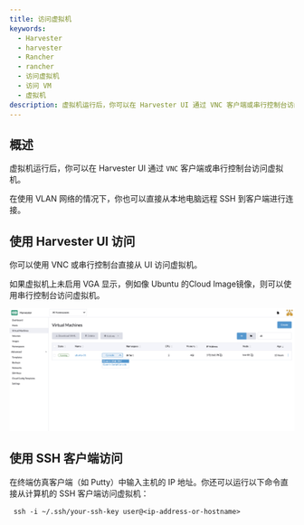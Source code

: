 ```yaml
---
title: 访问虚拟机
keywords:
  - Harvester
  - harvester
  - Rancher
  - rancher
  - 访问虚拟机
  - 访问 VM
  - 虚拟机
description: 虚拟机运行后，你可以在 Harvester UI 通过 VNC 客户端或串行控制台访问虚拟机。
---
```


## 概述

虚拟机运行后，你可以在 Harvester UI 通过 `VNC` 客户端或串行控制台访问虚拟机。

在使用 VLAN 网络的情况下，你也可以直接从本地电脑远程 SSH 到客户端进行连接。

## 使用 Harvester UI 访问

你可以使用 VNC 或串行控制台直接从 UI 访问虚拟机。

如果虚拟机上未启用 VGA 显示，例如像 Ubuntu 的Cloud Image镜像，则可以使用串行控制台访问虚拟机。

![](../assets/access-to-vm.png)

## 使用 SSH 客户端访问

在终端仿真客户端（如 Putty）中输入主机的 IP 地址。你还可以运行以下命令直接从计算机的 SSH 客户端访问虚拟机：

```
 ssh -i ~/.ssh/your-ssh-key user@<ip-address-or-hostname>
```
